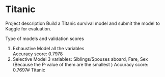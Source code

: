 # Titanic

Project description
Build a Titanic survival model and submit the model to Kaggle for evaluation.

Type of models and validation scores
1. Exhaustive Model    all the variables             
                                  Accuracy score:  0.7978
2. Selective Model        3 variables: Siblings/Spouses aboard, Fare, Sex 
                          (Because the P-value of them are the smallest )
                                  Accuracy score:  0.7697# Titanic
